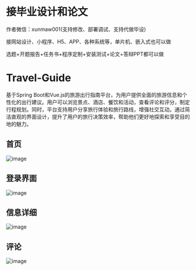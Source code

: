 # 接毕业设计和论文
作者微信：xunmaw001(支持修改、部署调试、支持代做毕设)

接网站设计、小程序、H5、APP、各种系统等，单片机、嵌入式也可以做

选题+开题报告+任务书+程序定制+安装测试+论文+答辩PPT都可以做
# Travel-Guide
基于Spring Boot和Vue.js的旅游出行指南平台，为用户提供全面的旅游信息和个性化的出行建议。用户可以浏览景点、酒店、餐饮和活动，查看评论和评分，制定行程规划。同时，平台支持用户分享旅行体验和旅行路线，增强社交互动。通过简洁直观的界面设计，提升了用户的旅行决策效率，帮助他们更好地探索和享受目的地的魅力。
## 首页
![image](https://github.com/user-attachments/assets/5332341d-dcbe-4b52-a257-37d7a37bf658)
## 登录界面
![image](https://github.com/user-attachments/assets/5a83b291-6aae-4e73-9311-3466527e82f6)
## 信息详细
![image](https://github.com/user-attachments/assets/d96bd525-b4f8-4317-ba03-03cb54aca5b1)
## 评论
![image](https://github.com/user-attachments/assets/24dbb7cb-cd01-4530-b328-14fcd3e778e9)
